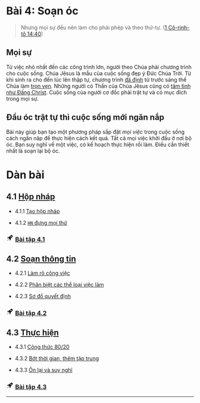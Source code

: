 # Bài 4: Soạn óc

> Nhưng mọi sự đều nên làm cho phải phép và theo thứ-tự. ([1 Cô-rinh-tô 14:40])

## Mọi sự

Từ việc nhỏ nhất đến các công trình lớn, người theo Chúa phải chương trình cho cuộc sống.
Chúa Jêsus là mẫu của cuộc sống đẹp ý Đức Chúa Trời.
Từ khi sinh ra cho đến lúc lên thập tự, chương trình [đã định][Giăng 3:19] từ trước sáng thế Chúa làm [trọn vẹn][Gia-cơ 1:15].
Những người có Thần của Chúa Jêsus cũng có [tâm tình như Đấng Christ][Phi-líp 2:5].
Cuộc sống của người cơ đốc phải trật tự và có mục đích trong mọi sự.

## Đầu óc trật tự thì cuộc sống mới ngăn nắp

Bài này giúp bạn tạo một phương pháp sắp đặt _mọi việc_ trong cuộc sống cách ngăn năp để thực hiện cách kết quả.
Tất cả mọi việc khởi đầu ở nơi bộ óc.
Bạn suy nghĩ về một việc, có kế hoạch thực hiện rồi làm.
Điều cần thiết nhất là soạn lại bộ óc.

# Dàn bài

## 4.1 [Hộp nháp](section-1.md)

* 4.1.1 [Tạo hộp nháp][4.1.1]

* 4.1.2 [`HN` đựng mọi thứ][4.1.2]

### <img src="../../icons/flying-bottle.svg" width="20"> [Bài tập 4.1][4.1 Ex]

## 4.2 [Soạn thông tin](section-2.md)

* 4.2.1 [Làm rõ công việc][4.2.1]

* 4.2.2 [Phân biệt các thể loại việc làm][4.2.2]

* 4.2.3 [Sơ đồ quyết định][4.2.3]

### <img src="../../icons/flying-bottle.svg" width="20"> [Bài tập 4.2][4.2 Ex]

## 4.3 [Thực hiện](section-3.md)

* 4.3.1 [Công thức 80/20][4.3.1]

* 4.3.2 [Bớt thời gian, thêm tập trung][4.3.2]

* 4.3.3 [Ôn lại và suy nghĩ][4.3.3]

### <img src="../../icons/flying-bottle.svg" width="20"> [Bài tập 4.3][4.3 Ex]

---

[1 Cô-rinh-tô 14:40]: https://twosparro.ws/bible/cadman.1co.14.40
[Giăng 3:19]: https://twosparro.ws/bible/cadman.jn.3.19
[Gia-cơ 1:15]: https://twosparro.ws/bible/cadman.jas.1.15
[Phi-líp 2:5]: https://twosparro.ws/bible/cadman.phi.2.5

[4.1.1]: section-1.md#411-t%E1%BA%A1o-hn
[4.1.2]: section-1.md#412-h%E1%BB%99p-nh%C3%A1p-%C4%91%E1%BB%B1ng-m%E1%BB%8Di-th%E1%BB%A9
[4.1 Ex]: section-1.md#th%E1%BB%B1c-hi%E1%BB%87n-b%C3%A0i-t%E1%BA%ADp-41

[4.2.1]: section-2.md#421-l%C3%A0m-r%C3%B5-c%C3%B4ng-vi%E1%BB%87c
[4.2.2]: section-2.md#422-ph%C3%A2n-bi%E1%BB%87t-c%C3%A1c-th%E1%BB%83-lo%E1%BA%A1i-vi%E1%BB%87c-l%C3%A0m
[4.2.3]: section-2.md#423-s%C6%A1-%C4%91%E1%BB%93-quy%E1%BA%BFt-%C4%91%E1%BB%8Bnh
[4.2 Ex]: section-2.md#th%E1%BB%B1c-hi%E1%BB%87n-b%C3%A0i-t%E1%BA%ADp-42

[4.3.1]: section-3.md#431-c%C3%B4ng-th%E1%BB%A9c-8020
[4.3.2]: section-3.md#432-b%E1%BB%9Bt-th%E1%BB%9Di-gian-th%C3%AAm-t%E1%BA%ADp-trung
[4.3.3]: section-3.md#433-%C3%B4n-l%E1%BA%A1i-v%C3%A0-suy-ngh%C4%A9
[4.3 Ex]: section-3.md#th%E1%BB%B1c-hi%E1%BB%87n-b%C3%A0i-t%E1%BA%ADp-43
